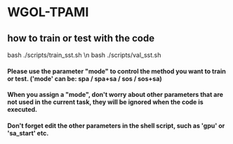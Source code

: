 # WGOL-TPAMI
## how to train or test with the code
bash ./scripts/train_sst.sh \n
bash ./scripts/val_sst.sh
#### Please use the parameter "mode" to control the method you want to train or test. ('mode' can be: spa / spa+sa / sos / sos+sa)
#### When you assign a "mode", don't worry about other parameters that are not used in the current task, they will be ignored when the code is executed.
#### Don't forget edit the other parameters in the shell script, such as 'gpu' or 'sa_start' etc.

